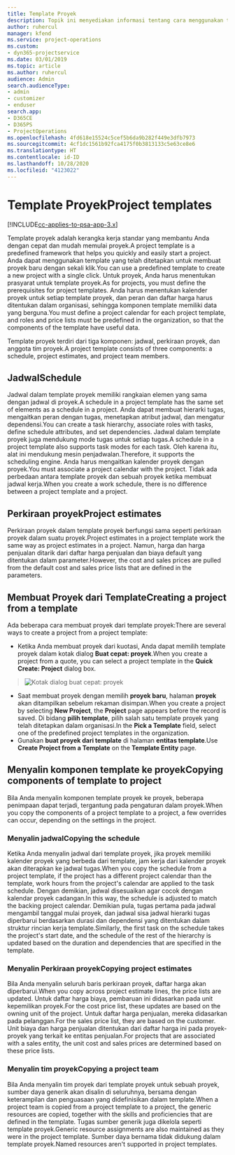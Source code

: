 ```yaml
---
title: Template Proyek
description: Topik ini menyediakan informasi tentang cara menggunakan template proyek untuk konfigurasi proyek cepat.
author: ruhercul
manager: kfend
ms.service: project-operations
ms.custom:
- dyn365-projectservice
ms.date: 03/01/2019
ms.topic: article
ms.author: ruhercul
audience: Admin
search.audienceType:
- admin
- customizer
- enduser
search.app:
- D365CE
- D365PS
- ProjectOperations
ms.openlocfilehash: 4fd618e15524c5cef5b6da9b282f449e3dfb7973
ms.sourcegitcommit: 4cf1dc1561b92fca4175f0b3813133c5e63ce8e6
ms.translationtype: HT
ms.contentlocale: id-ID
ms.lasthandoff: 10/28/2020
ms.locfileid: "4123022"
---
```

# <a name="project-templates"></a><span data-ttu-id="52d66-103">Template Proyek</span><span class="sxs-lookup"><span data-stu-id="52d66-103">Project templates</span></span> 

[!INCLUDE[cc-applies-to-psa-app-3.x](../includes/cc-applies-to-psa-app-3x.md)]

<span data-ttu-id="52d66-104">Template proyek adalah kerangka kerja standar yang membantu Anda dengan cepat dan mudah memulai proyek.</span><span class="sxs-lookup"><span data-stu-id="52d66-104">A project template is a predefined framework that helps you quickly and easily start a project.</span></span> <span data-ttu-id="52d66-105">Anda dapat menggunakan template yang telah ditetapkan untuk membuat proyek baru dengan sekali klik.</span><span class="sxs-lookup"><span data-stu-id="52d66-105">You can use a predefined template to create a new project with a single click.</span></span> <span data-ttu-id="52d66-106">Untuk proyek, Anda harus menentukan prasyarat untuk template proyek.</span><span class="sxs-lookup"><span data-stu-id="52d66-106">As for projects, you must define the prerequisites for project templates.</span></span> <span data-ttu-id="52d66-107">Anda harus menentukan kalender proyek untuk setiap template proyek, dan peran dan daftar harga harus ditentukan dalam organisasi, sehingga komponen template memiliki data yang berguna.</span><span class="sxs-lookup"><span data-stu-id="52d66-107">You must define a project calendar for each project template, and roles and price lists must be predefined in the organization, so that the components of the template have useful data.</span></span>

<span data-ttu-id="52d66-108">Template proyek terdiri dari tiga komponen: jadwal, perkiraan proyek, dan anggota tim proyek.</span><span class="sxs-lookup"><span data-stu-id="52d66-108">A project template consists of three components: a schedule, project estimates, and project team members.</span></span>

## <a name="schedule"></a><span data-ttu-id="52d66-109">Jadwal</span><span class="sxs-lookup"><span data-stu-id="52d66-109">Schedule</span></span>

<span data-ttu-id="52d66-110">Jadwal dalam template proyek memiliki rangkaian elemen yang sama dengan jadwal di proyek.</span><span class="sxs-lookup"><span data-stu-id="52d66-110">A schedule in a project template has the same set of elements as a schedule in a project.</span></span> <span data-ttu-id="52d66-111">Anda dapat membuat hierarki tugas, mengaitkan peran dengan tugas, menetapkan atribut jadwal, dan mengatur dependensi.</span><span class="sxs-lookup"><span data-stu-id="52d66-111">You can create a task hierarchy, associate roles with tasks, define schedule attributes, and set dependencies.</span></span> <span data-ttu-id="52d66-112">Jadwal dalam template proyek juga mendukung mode tugas untuk setiap tugas.</span><span class="sxs-lookup"><span data-stu-id="52d66-112">A schedule in a project template also supports task modes for each task.</span></span> <span data-ttu-id="52d66-113">Oleh karena itu, alat ini mendukung mesin penjadwalan.</span><span class="sxs-lookup"><span data-stu-id="52d66-113">Therefore, it supports the scheduling engine.</span></span> <span data-ttu-id="52d66-114">Anda harus mengaitkan kalender proyek dengan proyek.</span><span class="sxs-lookup"><span data-stu-id="52d66-114">You must associate a project calendar with the project.</span></span> <span data-ttu-id="52d66-115">Tidak ada perbedaan antara template proyek dan sebuah proyek ketika membuat jadwal kerja.</span><span class="sxs-lookup"><span data-stu-id="52d66-115">When you create a work schedule, there is no difference between a project template and a project.</span></span>

## <a name="project-estimates"></a><span data-ttu-id="52d66-116">Perkiraan proyek</span><span class="sxs-lookup"><span data-stu-id="52d66-116">Project estimates</span></span>

<span data-ttu-id="52d66-117">Perkiraan proyek dalam template proyek berfungsi sama seperti perkiraan proyek dalam suatu proyek.</span><span class="sxs-lookup"><span data-stu-id="52d66-117">Project estimates in a project template work the same way as project estimates in a project.</span></span> <span data-ttu-id="52d66-118">Namun, harga dan harga penjualan ditarik dari daftar harga penjualan dan biaya default yang ditentukan dalam parameter.</span><span class="sxs-lookup"><span data-stu-id="52d66-118">However, the cost and sales prices are pulled from the default cost and sales price lists that are defined in the parameters.</span></span>

## <a name="creating-a-project-from-a-template"></a><span data-ttu-id="52d66-119">Membuat Proyek dari Template</span><span class="sxs-lookup"><span data-stu-id="52d66-119">Creating a project from a template</span></span>
 
<span data-ttu-id="52d66-120">Ada beberapa cara membuat proyek dari template proyek:</span><span class="sxs-lookup"><span data-stu-id="52d66-120">There are several ways to create a project from a project template:</span></span>

- <span data-ttu-id="52d66-121">Ketika Anda membuat proyek dari kuotasi, Anda dapat memilih template proyek dalam kotak dialog **Buat cepat: proyek**.</span><span class="sxs-lookup"><span data-stu-id="52d66-121">When you create a project from a quote, you can select a project template in the **Quick Create: Project** dialog box.</span></span>

> ![Kotak dialog buat cepat: proyek](media/project-11.png)

- <span data-ttu-id="52d66-123">Saat membuat proyek dengan memilih **proyek baru**, halaman **proyek** akan ditampilkan sebelum rekaman disimpan.</span><span class="sxs-lookup"><span data-stu-id="52d66-123">When you create a project by selecting **New Project**, the **Project** page appears before the record is saved.</span></span> <span data-ttu-id="52d66-124">Di bidang **pilih template**, pilih salah satu template proyek yang telah ditetapkan dalam organisasi.</span><span class="sxs-lookup"><span data-stu-id="52d66-124">In the **Pick a Template** field, select one of the predefined project templates in the organization.</span></span>
- <span data-ttu-id="52d66-125">Gunakan **buat proyek dari template** di halaman **entitas template**.</span><span class="sxs-lookup"><span data-stu-id="52d66-125">Use **Create Project from a Template** on the **Template Entity** page.</span></span>

## <a name="copying-components-of-template-to-project"></a><span data-ttu-id="52d66-126">Menyalin komponen template ke proyek</span><span class="sxs-lookup"><span data-stu-id="52d66-126">Copying components of template to project</span></span>

<span data-ttu-id="52d66-127">Bila Anda menyalin komponen template proyek ke proyek, beberapa penimpaan dapat terjadi, tergantung pada pengaturan dalam proyek.</span><span class="sxs-lookup"><span data-stu-id="52d66-127">When you copy the components of a project template to a project, a few overrides can occur, depending on the settings in the project.</span></span>

### <a name="copying-the-schedule"></a><span data-ttu-id="52d66-128">Menyalin jadwal</span><span class="sxs-lookup"><span data-stu-id="52d66-128">Copying the schedule</span></span>

<span data-ttu-id="52d66-129">Ketika Anda menyalin jadwal dari template proyek, jika proyek memiliki kalender proyek yang berbeda dari template, jam kerja dari kalender proyek akan diterapkan ke jadwal tugas.</span><span class="sxs-lookup"><span data-stu-id="52d66-129">When you copy the schedule from a project template, if the project has a different project calendar than the template, work hours from the project's calendar are applied to the task schedule.</span></span> <span data-ttu-id="52d66-130">Dengan demikian, jadwal disesuaikan agar cocok dengan kalendar proyek cadangan.</span><span class="sxs-lookup"><span data-stu-id="52d66-130">In this way, the schedule is adjusted to match the backing project calendar.</span></span> <span data-ttu-id="52d66-131">Demikian pula, tugas pertama pada jadwal mengambil tanggal mulai proyek, dan jadwal sisa jadwal hierarki tugas diperbarui berdasarkan durasi dan dependensi yang ditentukan dalam struktur rincian kerja template.</span><span class="sxs-lookup"><span data-stu-id="52d66-131">Similarly, the first task on the schedule takes the project's start date, and the schedule of the rest of the hierarchy is updated based on the duration and dependencies that are specified in the template.</span></span> 

### <a name="copying-project-estimates"></a><span data-ttu-id="52d66-132">Menyalin Perkiraan proyek</span><span class="sxs-lookup"><span data-stu-id="52d66-132">Copying project estimates</span></span> 

<span data-ttu-id="52d66-133">Bila Anda menyalin seluruh baris perkiraan proyek, daftar harga akan diperbarui.</span><span class="sxs-lookup"><span data-stu-id="52d66-133">When you copy across project estimate lines, the price lists are updated.</span></span> <span data-ttu-id="52d66-134">Untuk daftar harga biaya, pembaruan ini didasarkan pada unit kepemilikan proyek.</span><span class="sxs-lookup"><span data-stu-id="52d66-134">For the cost price list, these updates are based on the owning unit of the project.</span></span> <span data-ttu-id="52d66-135">Untuk daftar harga penjualan, mereka didasarkan pada pelanggan.</span><span class="sxs-lookup"><span data-stu-id="52d66-135">For the sales price list, they are based on the customer.</span></span> <span data-ttu-id="52d66-136">Unit biaya dan harga penjualan ditentukan dari daftar harga ini pada proyek-proyek yang terkait ke entitas penjualan.</span><span class="sxs-lookup"><span data-stu-id="52d66-136">For projects that are associated with a sales entity, the unit cost and sales prices are determined based on these price lists.</span></span>

### <a name="copying-a-project-team"></a><span data-ttu-id="52d66-137">Menyalin tim proyek</span><span class="sxs-lookup"><span data-stu-id="52d66-137">Copying a project team</span></span>

<span data-ttu-id="52d66-138">Bila Anda menyalin tim proyek dari template proyek untuk sebuah proyek, sumber daya generik akan disalin di seluruhnya, bersama dengan keterampilan dan penguasaan yang didefinisikan dalam template.</span><span class="sxs-lookup"><span data-stu-id="52d66-138">When a project team is copied from a project template to a project, the generic resources are copied, together with the skills and proficiencies that are defined in the template.</span></span> <span data-ttu-id="52d66-139">Tugas sumber generik juga dikelola seperti template proyek.</span><span class="sxs-lookup"><span data-stu-id="52d66-139">Generic resource assignments are also maintained as they were in the project template.</span></span> <span data-ttu-id="52d66-140">Sumber daya bernama tidak didukung dalam template proyek.</span><span class="sxs-lookup"><span data-stu-id="52d66-140">Named resources aren't supported in project templates.</span></span>
